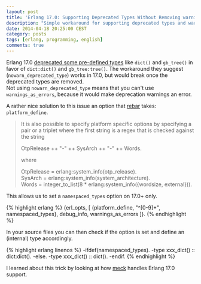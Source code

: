 ```yaml
---
layout: post
title: 'Erlang 17.0: Supporting Deprecated Types Without Removing warnings_as_errors'
description: "Simple workaround for supporting deprecated types and warnings_as_errors."
date: 2014-04-18 20:25:00 CEST
category: posts
tags: [erlang, programming, english]
comments: true
---
```


Erlang 17.0 [deprecated some pre-defined types](http://www.erlang.org/download/otp_src_17.0.readme) like `dict()` and `gb_tree()` in favor of `dict:dict()` and `gb_tree:tree()`. The workaround they suggest (`nowarn_deprecated_type`) works in 17.0, but would break once the deprecated types are removed.  
Not using `nowarn_deprecated_type` means that you can't use `warnings_as_errors`, because it would make deprecation warnings an error.

A rather nice solution to this issue an option that [rebar](https://github.com/rebar/rebar) takes: `platform_define`.

>It is also possible to specify platform specific options by specifying a pair or a triplet where the first string is a regex that is checked against the string
>
>  OtpRelease ++ "-" ++ SysArch ++ "-" ++ Words.
>
>where
>
>  OtpRelease = erlang:system_info(otp_release).  
>  SysArch = erlang:system_info(system_architecture).  
>  Words = integer_to_list(8 * erlang:system_info({wordsize, external})).

This allows us to set a `namespaced_types` option on 17.0+ only.

{% highlight erlang %}
{erl_opts, [
  {platform_define, "^[0-9]+", namespaced_types},
  debug_info,
  warnings_as_errors
]}.
{% endhighlight %}

In your source files you can then check if the option is set and define an (internal) type accordingly.

{% highlight erlang linenos %}
-ifdef(namespaced_types).
-type xxx_dict() :: dict:dict().
-else.
-type xxx_dict() :: dict().
-endif.
{% endhighlight %}

I learned about this trick by looking at how [meck](https://github.com/eproxus/meck) handles Erlang 17.0 support.
